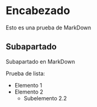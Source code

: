 # Encabezado

Esto es una prueba de MarkDown

## Subapartado

Subapartado en MarkDown

Prueba de lista:

* Elemento 1
* Elemento 2
  * Subelemento 2.2
